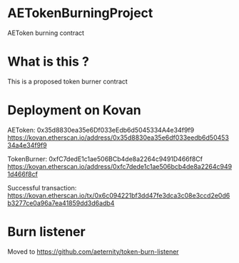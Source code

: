 # AETokenBurningProject
AEToken burning contract 

# What is this ? #
This is a proposed token burner contract

# Deployment on Kovan
AEToken: 0x35d8830ea35e6Df033eEdb6d5045334A4e34f9f9
https://kovan.etherscan.io/address/0x35d8830ea35e6df033eedb6d5045334a4e34f9f9

TokenBurner: 0xfC7dedE1c1ae506BCb4de8a2264c9491D466f8Cf
https://kovan.etherscan.io/address/0xfc7dede1c1ae506bcb4de8a2264c9491d466f8cf

Successful transaction: https://kovan.etherscan.io/tx/0x6c094221bf3dd47fe3dca3c08e3ccd2e0d6b3277ce0a96a7ea41859dd3d6adb4

# Burn listener
Moved to https://github.com/aeternity/token-burn-listener
